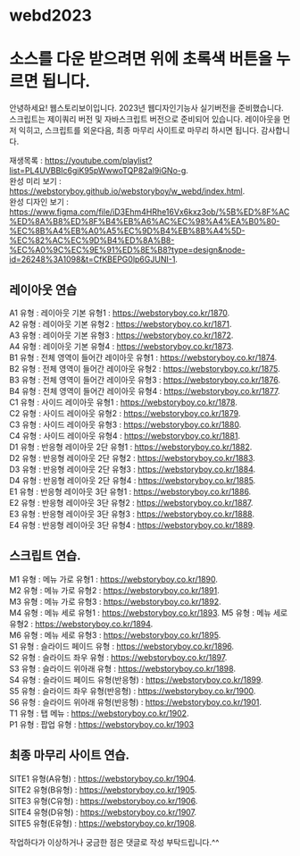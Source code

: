 # webd2023

# 소스를 다운 받으려면 위에 초록색 버튼을 누르면 됩니다.

안녕하세요! 웹스토리보이입니다. 
2023년 웹디자인기능사 실기버전을 준비했습니다. 
스크립트는 제이쿼리 버전 및 자바스크립트 버전으로 준비되어 있습니다. 
레이아웃을 먼저 익히고, 스크립트를 외운다음, 최종 마무리 사이트로 마무리 하시면 됩니다. 
감사합니다.

재생목록 : https://youtube.com/playlist?list=PL4UVBBIc6giK95pWwwoTQP82aI9iGNo-g.   
완성 미리 보기 : https://webstoryboy.github.io/webstoryboy/w_webd/index.html.    
완성 디자인 보기 :  https://www.figma.com/file/iD3Ehm4HRhe16Vx6kxz3ob/%5B%ED%8F%AC%ED%8A%B8%ED%8F%B4%EB%A6%AC%EC%98%A4%EA%B0%80-%EC%8B%A4%EB%A0%A5%EC%9D%B4%EB%8B%A4%5D-%EC%82%AC%EC%9D%B4%ED%8A%B8-%EC%A0%9C%EC%9E%91%ED%8E%B8?type=design&node-id=26248%3A1098&t=CfKBEPG0lp6GJUNI-1.  

## 레이아웃 연습
A1 유형 : 레이아웃 기본 유형1 : https://webstoryboy.co.kr/1870.   
A2 유형 : 레이아웃 기본 유형2 : https://webstoryboy.co.kr/1871.   
A3 유형 : 레이아웃 기본 유형3 : https://webstoryboy.co.kr/1872.  
A4 유형 : 레이아웃 기본 유형4 : https://webstoryboy.co.kr/1873.  
B1 유형 : 전체 영역이 들어간 레이아웃 유형1 : https://webstoryboy.co.kr/1874.  
B2 유형 : 전체 영역이 들어간 레이아웃 유형2 : https://webstoryboy.co.kr/1875.  
B3 유형 : 전체 영역이 들어간 레이아웃 유형3 : https://webstoryboy.co.kr/1876.  
B4 유형 : 전체 영역이 들어간 레이아웃 유형4 : https://webstoryboy.co.kr/1877.  
C1 유형 : 사이드 레이아웃 유형1 : https://webstoryboy.co.kr/1878.  
C2 유형 : 사이드 레이아웃 유형2 : https://webstoryboy.co.kr/1879.  
C3 유형 : 사이드 레이아웃 유형3 : https://webstoryboy.co.kr/1880.  
C4 유형 : 사이드 레이아웃 유형4 : https://webstoryboy.co.kr/1881.  
D1 유형 : 반응형 레이아웃 2단 유형1 : https://webstoryboy.co.kr/1882.  
D2 유형 : 반응형 레이아웃 2단 유형2 : https://webstoryboy.co.kr/1883.  
D3 유형 : 반응형 레이아웃 2단 유형3 : https://webstoryboy.co.kr/1884.  
D4 유형 : 반응형 레이아웃 2단 유형4 : https://webstoryboy.co.kr/1885.  
E1 유형 : 반응형 레이아웃 3단 유형1 : https://webstoryboy.co.kr/1886.  
E2 유형 : 반응형 레이아웃 3단 유형2 : https://webstoryboy.co.kr/1887.  
E3 유형 : 반응형 레이아웃 3단 유형3 : https://webstoryboy.co.kr/1888.  
E4 유형 : 반응형 레이아웃 3단 유형4 : https://webstoryboy.co.kr/1889.  

## 스크립트 연습.  
M1 유형 : 메뉴 가로 유형1 : https://webstoryboy.co.kr/1890.  
M2 유형 : 메뉴 가로 유형2 : https://webstoryboy.co.kr/1891.  
M3 유형 : 메뉴 가로 유형3 : https://webstoryboy.co.kr/1892.  
M4 유형 : 메뉴 세로 유형1 : https://webstoryboy.co.kr/1893. 
M5 유형 : 메뉴 세로 유형2 : https://webstoryboy.co.kr/1894.  
M6 유형 : 메뉴 세로 유형3 : https://webstoryboy.co.kr/1895.  
S1 유형 : 슬라이드 페이드 유형 : https://webstoryboy.co.kr/1896.  
S2 유형 : 슬라이드 좌우 유형 : https://webstoryboy.co.kr/1897.  
S3 유형 : 슬라이드 위아래 유형 : https://webstoryboy.co.kr/1898.  
S4 유형 : 슬라이드 페이드 유형(반응형) : https://webstoryboy.co.kr/1899.  
S5 유형 : 슬라이드 좌우 유형(반응형) : https://webstoryboy.co.kr/1900.  
S6 유형 : 슬라이드 위아래 유형(반응형) : https://webstoryboy.co.kr/1901.  
T1 유형 : 탭 메뉴 : https://webstoryboy.co.kr/1902.  
P1 유형 : 팝업 유형 : https://webstoryboy.co.kr/1903   

## 최종 마무리 사이트 연습.  
SITE1 유형(A유형) : https://webstoryboy.co.kr/1904.  
SITE2 유형(B유형) : https://webstoryboy.co.kr/1905.  
SITE3 유형(C유형) : https://webstoryboy.co.kr/1906.  
SITE4 유형(D유형) : https://webstoryboy.co.kr/1907.  
SITE5 유형(E유형) : https://webstoryboy.co.kr/1908.  

작업하다가 이상하거나 궁금한 점은 댓글로 작성 부탁드립니다.^^
